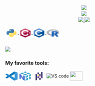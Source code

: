 <div id="header" align="center">
  <img src="https://media.giphy.com/media/M9gbBd9nbDrOTu1Mqx/giphy.gif" width="100"/>
</div>

<div align="center">
  <a href="https://github.com/ivangrana">
  <img height="180em" src=http://github-readme-streak-stats.herokuapp.com?user=ivangrana&theme=dark&background=000000/>
</div>


<div align="center">
  <a href="https://github.com/ivangrana">
  <img height="180em" src="https://github-readme-stats.vercel.app/api?username=ivangrana&show_icons=true&theme=dark&include_all_commits=true&count_private=true"/>
  <img height="180em" src="https://github-readme-stats.vercel.app/api/top-langs/?username=ivangrana&layout=default&langs_count=7&theme=dark"/>
</div>
  
 
  
  
  <div style="display: inline_block"><br>
  <img align="center" alt="ivangrana-Python" height="30" width="40" src="https://raw.githubusercontent.com/devicons/devicon/master/icons/python/python-original.svg">
 
<img align="center" height="30" width="40" src= "https://raw.githubusercontent.com/devicons/devicon/2ae2a900d2f041da66e950e4d48052658d850630/icons/cplusplus/cplusplus-original.svg">

<img align="center" height="30" width="40" src= "https://raw.githubusercontent.com/devicons/devicon/2ae2a900d2f041da66e950e4d48052658d850630/icons/c/c-original.svg">

<img align="center" height="30" width="40" src= "https://raw.githubusercontent.com/devicons/devicon/2ae2a900d2f041da66e950e4d48052658d850630/icons/r/r-original.svg">



  
 ##
<div> 
  <a href = "mailto:ivangrana1956@gmail.com"><img src="https://img.shields.io/badge/-Gmail-%23333?style=for-the-badge&logo=gmail&logoColor=white" target="_blank"></a>
<div/> 

 <h3> My favorite tools: </h3>  

<img align="center" alt="VS code" height="30" width="40" src="https://raw.githubusercontent.com/devicons/devicon/9f4f5cdb393299a81125eb5127929ea7bfe42889/icons/vscode/vscode-original.svg">
    
<img align="center" alt="VS code" height="30" width="40" src="https://raw.githubusercontent.com/devicons/devicon/2ae2a900d2f041da66e950e4d48052658d850630/icons/numpy/numpy-original.svg">
  
<img align="center" alt="VS code" height="30" width="40" src="https://raw.githubusercontent.com/devicons/devicon/2ae2a900d2f041da66e950e4d48052658d850630/icons/pandas/pandas-original.svg">
  
<img align="center" alt="VS code" height="30" width="30" src="https://upload.wikimedia.org/wikipedia/commons/0/01/Created_with_Matplotlib-logo.svg">
  
<img align="center" height="30" width="40" src= "https://upload.wikimedia.org/wikipedia/commons/3/38/Jupyter_logo.svg">

